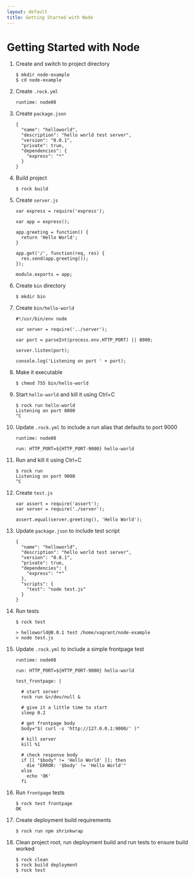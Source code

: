 ```yaml
---
layout: default
title: Getting Started with Node
---
```


# Getting Started with Node

 1. Create and switch to project directory

        $ mkdir node-example
        $ cd node-example

 1. Create `.rock.yml`

        runtime: node08

 1. Create `package.json`

        {
          "name": "helloworld",
          "description": "hello world test server",
          "version": "0.0.1",
          "private": true,
          "dependencies": {
            "express": "*"
          }
        }

 1. Build project

        $ rock build

 1. Create `server.js`

        var express = require('express');

        var app = express();

        app.greeting = function() {
          return 'Hello World';
        }

        app.get('/', function(req, res) {
          res.send(app.greeting());
        });

        module.exports = app;

 1. Create `bin` directory

        $ mkdir bin

 1. Create `bin/hello-world`

        #!/usr/bin/env node

        var server = require('../server');

        var port = parseInt(process.env.HTTP_PORT) || 8000;

        server.listen(port);

        console.log('Listening on port ' + port);

 1. Make it executable

        $ chmod 755 bin/hello-world

 1. Start `hello-world` and kill it using Ctrl+C

        $ rock run hello-world
        Listening on port 8000
        ^C

 1. Update `.rock.yml` to include a run alias that defaults to port 9000

        runtime: node08

        run: HTTP_PORT=${HTTP_PORT-9000} hello-world

 1. Run and kill it using Ctrl+C

        $ rock run
        Listening on port 9000
        ^C

 1. Create `test.js`

        var assert = require('assert');
        var server = require('./server');

        assert.equal(server.greeting(), 'Hello World');

 1. Update `package.json` to include test script

        {
          "name": "helloworld",
          "description": "hello world test server",
          "version": "0.0.1",
          "private": true,
          "dependencies": {
            "express": "*"
          },
          "scripts": {
            "test": "node test.js"
          }
        }

 1. Run tests

        $ rock test

        > helloworld@0.0.1 test /home/vagrant/node-example
        > node test.js

 1. Update `.rock.yml` to include a simple frontpage test

        runtime: node08

        run: HTTP_PORT=${HTTP_PORT-9000} hello-world

        test_frontpage: |

          # start server
          rock run &>/dev/null &

          # give it a little time to start
          sleep 0.2

          # get frontpage body
          body="$( curl -s 'http://127.0.0.1:9000/' )"

          # kill server
          kill %1

          # check response body
          if [[ "$body" != 'Hello World' ]]; then
            die "ERROR: '$body' != 'Hello World'"
          else
            echo 'OK'
          fi

 1. Run `frontpage` tests

        $ rock test frontpage
        OK

 1. Create deployment build requirements

        $ rock run npm shrinkwrap

 1. Clean project root, run deployment build and run tests to ensure build worked

        $ rock clean
        $ rock build deployment
        $ rock test
